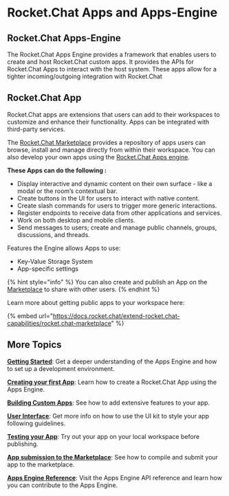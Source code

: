 # Rocket.Chat Apps and Apps-Engine

## Rocket.Chat Apps-Engine

The Rocket.Chat Apps Engine provides a framework that enables users to create and host  Rocket.Chat custom apps. It provides the APIs for Rocket.Chat Apps to interact with the host system. These apps allow for a tighter incoming/outgoing integration with Rocket.Chat&#x20;

## Rocket.Chat App

Rocket.Chat apps are extensions that users can add to their workspaces to customize and enhance their functionality. Apps can be integrated with third-party services.

The [Rocket.Chat Marketplace](https://www.rocket.chat/marketplace) provides a repository of apps users can browse, install and manage directly from within their workspace. You can also develop your own apps using the [Rocket.Chat Apps engine](https://developer.rocket.chat/apps-engine).

**These Apps can do the following :**

* Display interactive and dynamic content on their own surface - like a modal or the room’s contextual bar.
* Create buttons in the UI for users to interact with native content.
* Create slash commands for users to trigger more generic interactions.
* Register endpoints to receive data from other applications and services.
* Work on both desktop and mobile clients.
* Send messages to users; create and manage public channels, groups, discussions, and threads.

&#x20;Features the Engine allows Apps to use:

* Key-Value Storage System
* App-specific settings

{% hint style="info" %}
You can also create and publish an App on the [Marketplace](https://rocket.chat/marketplace) to share with other users.
{% endhint %}

Learn more about getting public apps to your workspace here:

{% embed url="https://docs.rocket.chat/extend-rocket.chat-capabilities/rocket.chat-marketplace" %}

## More Topics

[**Getting Started**](getting-started/): Get a deeper understanding of the Apps Engine and how to set up a development environment.

[**Creating your first App**](getting-started/creating-an-app.md): Learn how to create a Rocket.Chat App using the Apps Engine.

[**Building Custom Apps**](building-custom-apps/): See how to add extensive features to your app.

[**User Interface**](user-interface/): Get more info on how to use the UI kit to style your app following guidelines.

[**Testing your App**](testing-your-app.md): Try out your app on your local workspace before publishing.

[**App submission to the Marketplace**](app-submission-to-the-marketplace/): See how to compile and submit your app to the marketplace.

[**Apps Engine Reference**](apps-engine-reference/): Visit the Apps Engine API reference and learn how you can contribute to the Apps Engine.
